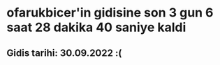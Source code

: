 # ofarukbicer'in gidisine son 3 gun 6 saat 28 dakika 40 saniye kaldi

## Gidis tarihi: 30.09.2022 :(